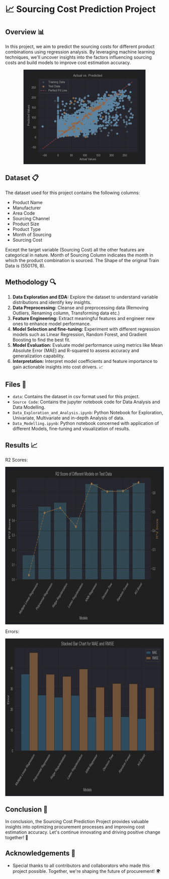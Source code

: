 # 📈 Sourcing Cost Prediction Project 

## Overview 📊
In this project, we aim to predict the sourcing costs for different product combinations using regression analysis. By leveraging machine learning techniques, we'll uncover insights into the factors influencing sourcing costs and build models to improve cost estimation accuracy.

<p align='center'><a target="blank"><img align="center" src="https://github.com/Harsh-Ratna/Harsh_Ratna_AIML_Assessment/blob/main/output/Actual%20vs%20Predicted%20Values%20Random%20Forest.png" height="300" /></a></p>

## Dataset 📋
The dataset used for this project contains the following columns:
- Product Name
- Manufacturer
- Area Code
- Sourcing Channel
- Product Size
- Product Type
- Month of Sourcing
- Sourcing Cost
  
Except the target variable (Sourcing Cost) all the other features are categorical in nature. Month of Sourcing Column indicates the month in which the product combination is sourced.
The Shape of the original Train Data is (550176, 8).

## Methodology 🔍
1. **Data Exploration and EDA:** Explore the dataset to understand variable distributions and identify key insights.
2. **Data Preprocessing:** Cleanse and preprocessing data (Removing Outliers, Renaming column, Transforming data etc.)
3. **Feature Engineering:** Extract meaningful features and engineer new ones to enhance model performance.
4. **Model Selection and fine-tuning:** Experiment with different regression models such as Linear Regression, Random Forest, and Gradient Boosting to find the best fit.
5. **Model Evaluation:** Evaluate model performance using metrics like Mean Absolute Error (MAE) and R-squared to assess accuracy and generalization capability.
6. **Interpretation:** Interpret model coefficients and feature importance to gain actionable insights into cost drivers. 📈

## Files 📂
- `data`: Contains the dataset in csv format used for this project.
- `Source Code`: Contains the jupyter notebook code for Data Analysis and Data Modelling.
- `Data_Exploration_and_Analysis.ipynb`: Python Notebook for Exploration, Univariate, Multivariate and in-depth Analysis of data.
- `Data_Modelling.ipynb`: Python notebook concerned with application of different Models, fine-tuning and visualization of results.

## Results 📈
R2 Scores:
<p align='center'><a href="https://github.com/Harsh-Ratna/Harsh_Ratna_AIML_Assessment/blob/main/output/R2%20Score%20Comparison%20of%20different%20Models.png" target="blank"><img align="center" src="https://github.com/Harsh-Ratna/Harsh_Ratna_AIML_Assessment/blob/main/output/R2%20Score%20Comparison%20of%20different%20Models.png" height="500" /></a></p>

Errors:

<p align='center'><a href="https://github.com/Harsh-Ratna/Harsh_Ratna_AIML_Assessment/blob/main/output/Error%20Comparison%20of%20Models.png" target="blank"><img align="center" src="https://github.com/Harsh-Ratna/Harsh_Ratna_AIML_Assessment/blob/main/output/Error%20Comparison%20of%20Models.png" height="500" /></a></p>

## Conclusion 🎉
In conclusion, the Sourcing Cost Prediction Project provides valuable insights into optimizing procurement processes and improving cost estimation accuracy. Let's continue innovating and driving positive change together! 🌟

## Acknowledgements 🙏
- Special thanks to all contributors and collaborators who made this project possible. Together, we're shaping the future of procurement! 🌍


